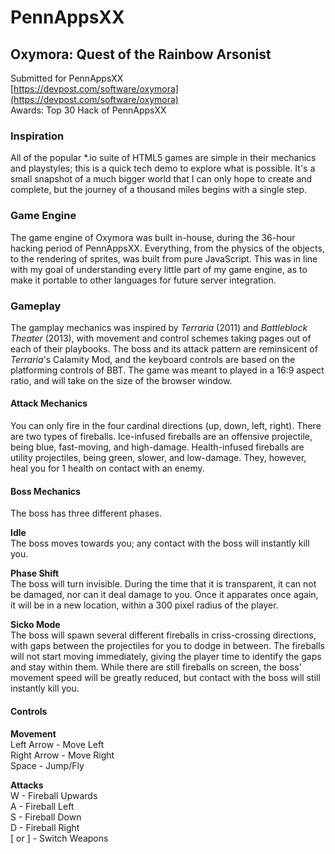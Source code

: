 # PennAppsXX

## Oxymora: Quest of the Rainbow Arsonist

Submitted for PennAppsXX  
[https://devpost.com/software/oxymora](https://devpost.com/software/oxymora)  
Awards: Top 30 Hack of PennAppsXX

### Inspiration

All of the popular \*.io suite of HTML5 games are simple in their mechanics and playstyles; this is a quick tech demo to explore what is possible. It's a small snapshot of a much bigger world that I can only hope to create and complete, but the journey of a thousand miles begins with a single step.

### Game Engine

The game engine of Oxymora was built in-house, during the 36-hour hacking period of PennAppsXX. Everything, from the physics of the objects, to the rendering of sprites, was built from pure JavaScript. This was in line with my goal of understanding every little part of my game engine, as to make it portable to other languages for future server integration.

### Gameplay

The gamplay mechanics was inspired by *Terraria* (2011) and *Battleblock Theater* (2013), with movement and control schemes taking pages out of each of their playbooks. The boss and its attack pattern are reminsicent of *Terraria*'s Calamity Mod, and the keyboard controls are based on the platforming controls of BBT. The game was meant to played in a 16:9 aspect ratio, and will take on the size of the browser window.

#### Attack Mechanics

You can only fire in the four cardinal directions (up, down, left, right). There are two types of fireballs. Ice-infused fireballs are an offensive projectile, being blue, fast-moving, and high-damage. Health-infused fireballs are utility projectiles, being green, slower, and low-damage. They, however, heal you for 1 health on contact with an enemy.

#### Boss Mechanics

The boss has three different phases.

**Idle**  
The boss moves towards you; any contact with the boss will instantly kill you.

**Phase Shift**  
The boss will turn invisible. During the time that it is transparent, it can not be damaged, nor can it deal damage to you. Once it apparates once again, it will be in a new location, within a 300 pixel radius of the player. 

**Sicko Mode**  
The boss will spawn several different fireballs in criss-crossing directions, with gaps between the projectiles for you to dodge in between. The fireballs will not start moving immediately, giving the player time to identify the gaps and stay within them. While there are still fireballs on screen, the boss' movement speed will be greatly reduced, but contact with the boss will still instantly kill you.

#### Controls

**Movement**  
Left Arrow - Move Left  
Right Arrow - Move Right  
Space - Jump/Fly  

**Attacks**  
W - Fireball Upwards  
A - Fireball Left  
S - Fireball Down  
D - Fireball Right  
\[ or \] - Switch Weapons
